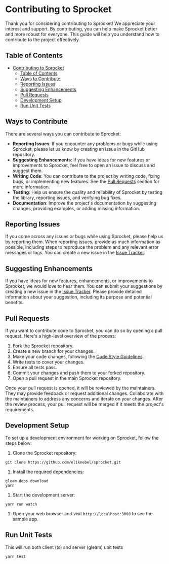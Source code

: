 # Contributing to Sprocket

Thank you for considering contributing to Sprocket! We appreciate your interest and support. By contributing, you can help make Sprocket better and more robust for everyone. This guide will help you understand how to contribute to the project effectively.

## Table of Contents

- [Contributing to Sprocket](#contributing-to-sprocket)
  - [Table of Contents](#table-of-contents)
  - [Ways to Contribute](#ways-to-contribute)
  - [Reporting Issues](#reporting-issues)
  - [Suggesting Enhancements](#suggesting-enhancements)
  - [Pull Requests](#pull-requests)
  - [Development Setup](#development-setup)
  - [Run Unit Tests](#run-unit-tests)

## Ways to Contribute

There are several ways you can contribute to Sprocket:

- **Reporting Issues**: If you encounter any problems or bugs while using Sprocket, please let us know by creating an issue in the GitHub repository.
- **Suggesting Enhancements**: If you have ideas for new features or improvements to Sprocket, feel free to open an issue to discuss and suggest them.
- **Writing Code**: You can contribute to the project by writing code, fixing bugs, or implementing new features. See the [Pull Requests](#pull-requests) section for more information.
- **Testing**: Help us ensure the quality and reliability of Sprocket by testing the library, reporting issues, and verifying bug fixes.
- **Documentation**: Improve the project's documentation by suggesting changes, providing examples, or adding missing information.

## Reporting Issues

If you come across any issues or bugs while using Sprocket, please help us by reporting them. When reporting issues, provide as much information as possible, including steps to reproduce the problem and any relevant error messages or logs. You can create a new issue in the [Issue Tracker](https://github.com/sprocket/sprocket/issues).

## Suggesting Enhancements

If you have ideas for new features, enhancements, or improvements to Sprocket, we would love to hear them. You can submit your suggestions by creating a new issue in the [Issue Tracker](https://github.com/sprocket/sprocket/issues). Please provide detailed information about your suggestion, including its purpose and potential benefits.

## Pull Requests

If you want to contribute code to Sprocket, you can do so by opening a pull request. Here's a high-level overview of the process:

1. Fork the Sprocket repository.
2. Create a new branch for your changes.
3. Make your code changes, following the [Code Style Guidelines](#code-style-guidelines).
4. Write tests to cover your changes.
5. Ensure all tests pass.
6. Commit your changes and push them to your forked repository.
7. Open a pull request in the main Sprocket repository.

Once your pull request is opened, it will be reviewed by the maintainers. They may provide feedback or request additional changes. Collaborate with the maintainers to address any concerns and iterate on your changes. After the review process, your pull request will be merged if it meets the project's requirements.

## Development Setup

To set up a development environment for working on Sprocket, follow the steps below:

1. Clone the Sprocket repository:
```
git clone https://github.com/eliknebel/sprocket.git
```

1. Install the required dependencies:
```
gleam deps download
yarn
```

1. Start the development server:
```
yarn run watch
```

1. Open your web browser and visit `http://localhost:3000` to see the sample app.

## Run Unit Tests

This will run both client (ts) and server (gleam) unit tests
```sh
yarn test
```